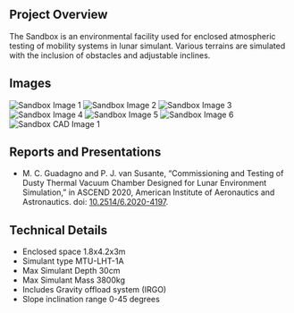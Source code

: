 ## Project Overview
The Sandbox is an environmental facility used for enclosed atmospheric testing of mobility systems in lunar simulant. Various terrains are simulated with the inclusion of obstacles and adjustable inclines.

## Images
![Sandbox Image 1](/facilities/sandbox/Sandbox_1.JPG)
![Sandbox Image 2](/facilities/sandbox/Sandbox_2.JPG)
![Sandbox Image 3](/facilities/sandbox/Sandbox_3.JPG)
![Sandbox Image 4](/facilities/sandbox/Sandbox_4.JPG)
![Sandbox Image 5](/facilities/sandbox/Sandbox_5.PNG)
![Sandbox Image 6](/facilities/sandbox/Sandbox_6.PNG)
![Sandbox CAD Image 1](/facilities/sandbox/Sandbox_CAD_1.PNG)

## Reports and Presentations
* M. C. Guadagno and P. J. van Susante, “Commissioning and Testing of Dusty Thermal Vacuum Chamber Designed for Lunar Environment Simulation,” in ASCEND 2020, American Institute of Aeronautics and Astronautics. doi: [10.2514/6.2020-4197](https://arc.aiaa.org/doi/10.2514/6.2020-4197).

## Technical Details
* Enclosed space 1.8x4.2x3m
* Simulant type MTU-LHT-1A
* Max Simulant Depth 30cm
* Max Simulant Mass 3800kg
* Includes Gravity offload system (IRGO) 
* Slope inclination range 0-45 degrees